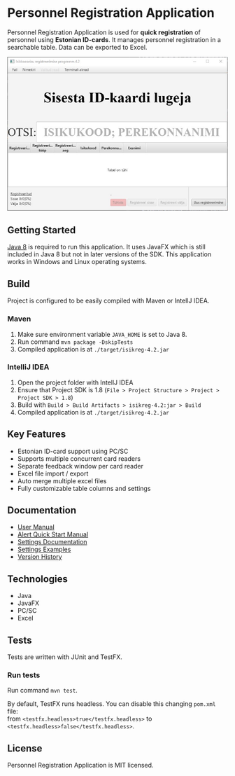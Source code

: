 # Personnel Registration Application

Personnel Registration Application is used for **quick registration** of personnel
using **Estonian ID-cards**. It manages personnel registration in a searchable table. 
Data can be exported to Excel.

![Personnel Registration Application](assets/hero.jpg)

## Getting Started

[Java 8](https://www.java.com/en/download/) is required to run this application. 
It uses JavaFX which is still included in Java 8 but not in later versions of the SDK.
This application works in Windows and Linux operating systems.

## Build

Project is configured to be easily compiled with Maven or IntellJ IDEA.

### Maven
1. Make sure environment variable `JAVA_HOME` is set to Java 8.
2. Run command `mvn package -DskipTests`
3. Compiled application is at `./target/isikreg-4.2.jar`

### IntelliJ IDEA
1. Open the project folder with IntellJ IDEA
2. Ensure that Project SDK is 1.8 (`File > Project Structure > Project > Project SDK > 1.8`)
3. Build with `Build > Build Artifacts > isikreg-4.2:jar > Build`
4. Compiled application is at `./target/isikreg-4.2.jar`

## Key Features
- Estonian ID-card support using PC/SC
- Supports multiple concurrent card readers
- Separate feedback window per card reader
- Excel file import / export
- Auto merge multiple excel files
- Fully customizable table columns and settings

## Documentation
- [User Manual](docs/isikreg_kasutusjuhend_4.2.pdf)
- [Alert Quick Start Manual](docs/isikreg_häire_lühijuhend_4.2.pdf)
- [Settings Documentation](docs/isikreg_seadete_dokumentatsioon_4.2.pdf)
- [Settings Examples](docs/seadete_näited)
- [Version History](docs/versiooni_ajalugu.md)

## Technologies
- Java
- JavaFX
- PC/SC
- Excel

## Tests
Tests are written with JUnit and TestFX.

### Run tests
Run command `mvn test`. 

By default, TestFX runs headless.
You can disable this changing `pom.xml` file:  
from `<testfx.headless>true</testfx.headless>` to `<testfx.headless>false</testfx.headless>`.

## License
Personnel Registration Application is MIT licensed.